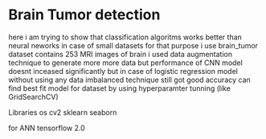 # Brain Tumor detection
here i am trying to show that  classification algoritms works 
better than neural neworks in case of small datasets for that purpose i use brain_tumor dataset contains 
253   MRI   images of brain 
i used data augmentation technique to generate more more data  but performance of CNN model 
doesnt inceased significantly
but in case of logistic regression model without using any data imbalanced technique still got good accuracy
can find best fit model for dataset by using hyperparamter tunning (like GridSearchCV) 

Libraries
os
cv2
sklearn
seaborn

for ANN 
 tensorflow 2.0

